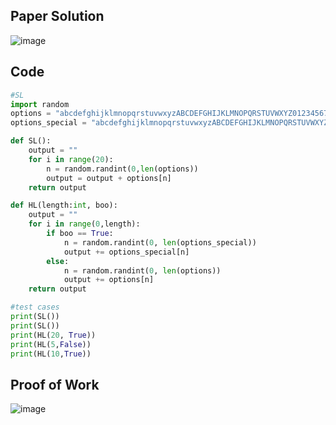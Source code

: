 ## Paper Solution
![image](https://github.com/user-attachments/assets/af390bf0-9afb-4a3d-b42c-b8ae28078760)

## Code
```.py
#SL
import random
options = "abcdefghijklmnopqrstuvwxyzABCDEFGHIJKLMNOPQRSTUVWXYZ0123456789"
options_special = "abcdefghijklmnopqrstuvwxyzABCDEFGHIJKLMNOPQRSTUVWXYZ0123456789!#$%&'()*+,-./:;<=>?@[]^_`{|}~"

def SL():
    output = ""
    for i in range(20):
        n = random.randint(0,len(options))
        output = output + options[n]
    return output

def HL(length:int, boo):
    output = ""
    for i in range(0,length):
        if boo == True:
            n = random.randint(0, len(options_special))
            output += options_special[n]
        else:
            n = random.randint(0, len(options))
            output += options[n]
    return output

#test cases
print(SL())
print(SL())
print(HL(20, True))
print(HL(5,False))
print(HL(10,True))
```

## Proof of Work
![image](https://github.com/user-attachments/assets/d06bb2cf-f3c5-4e47-81b6-6a32c04a45b5)
